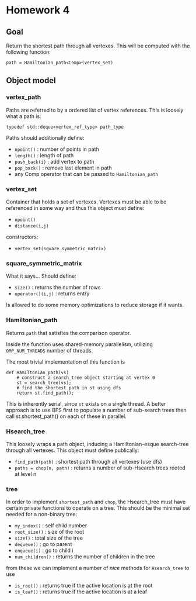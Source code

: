 # Homework 4

## Goal

Return the shortest path through all vertexes. This will be computed
with the following function:

    path = Hamiltonian_path<Comp>(vertex_set)

## Object model

### vertex_path

Paths are referred to by a ordered list of vertex references. This is
loosely what a path is:

    typedef std::deque<vertex_ref_type> path_type

Paths should additionally define:

* `npoint()` : number of points in path
* `length()` : length of path
* `push_back(i)`  : add vertex to path
* `pop_back()` : remove last element in path
* any Comp operator that can be passed to `Hamiltonian_path`

### vertex_set

Container that holds a set of vertexes. Vertexes must be able to be
referenced in some way and thus this object must define:

* `npoint()`
* `distance(i,j)`

constructors:

* `vertex_set(square_symmetric_matrix)`

### square_symmetric_matrix

What it says... Should define:

* `size()` : returns the number of rows
* `operator()(i,j)` : returns entry

Is allowed to do some memory optimizations to reduce storage if it
wants.

### Hamiltonian_path

Returns `path` that satisfies the comparison operator.

Inside the function uses shared-memory parallelism, utilizing
`OMP_NUM_THREADS` number of threads.

The most trivial implementation of this function is

    def Hamiltonian_path(vs)
        # construct a search_tree object starting at vertex 0
        st = search_tree(vs);
        # find the shortest path in st using dfs
        return st.find_path();

This is inherently serial, since `st` exists on a single thread. A
better approach is to use BFS first to populate a number of sub-search
trees then call st.shortest_path() on each of these in parallel.

### Hsearch_tree

This loosely wraps a path object, inducing a Hamiltonian-esque
search-tree through all vertexes. This object must define publically:

* `find_path(path)` : shortest path through all vertexes (use dfs)
* `paths = chop(n, path)` : returns a number of sub-Hsearch trees rooted at level n

### tree

In order to implement `shortest_path` and `chop`, the Hsearch_tree
must have certain private functions to operate on a tree. This should
be the minimal set needed for a non-binary tree:

* `my_index()` : self child number
* `root_size()` : size of the root
* `size()` : total size of the tree
* `dequeue()` : go to parent
* `enqueue(i)` : go to child i
* `num_children()` : returns the number of children in the tree

from these we can implement a number of _nice_ methods for
`Hsearch_tree` to use

* `is_root()` : returns true if the active location is at the root
* `is_leaf()` : returns true if the active location is at a leaf
